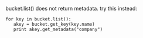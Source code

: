 bucket.list() does not return metadata. try this instead:

    for key in bucket.list():
       akey = bucket.get_key(key.name)
       print akey.get_metadata("company")

